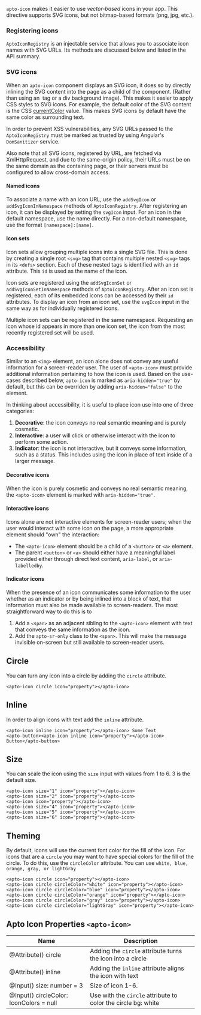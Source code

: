 `apto-icon` makes it easier to use _vector-based_ icons in your app. This directive supports SVG icons, but not bitmap-based formats (png, jpg, etc.).

### Registering icons

`AptoIconRegistry` is an injectable service that allows you to associate icon names with SVG URLs. Its methods are discussed below and listed in the API summary.

### SVG icons

When an `apto-icon` component displays an SVG icon, it does so by directly inlining the SVG content
into the page as a child of the component. (Rather than using an <img> tag or a div background
image). This makes it easier to apply CSS styles to SVG icons. For example, the default color of the
SVG content is the CSS
[currentColor](https://developer.mozilla.org/en-US/docs/Web/CSS/color_value#currentColor_keyword)
value. This makes SVG icons by default have the same color as surrounding text.

In order to prevent XSS vulnerabilities, any SVG URLs passed to the
`AptoIconRegistry` must be marked as trusted by using Angular's `DomSanitizer` service.

Also note that all SVG icons, registered by URL, are fetched via XmlHttpRequest, and due to the
same-origin policy, their URLs must be on the same domain as the containing page, or their servers
must be configured to allow cross-domain access.

#### Named icons

To associate a name with an icon URL, use the `addSvgIcon` or `addSvgIconInNamespace` methods of `AptoIconRegistry`. After registering an icon, it can be displayed by setting the `svgIcon` input. For an icon in the
default namespace, use the name directly. For a non-default namespace, use the format `[namespace]:[name]`.

#### Icon sets

Icon sets allow grouping multiple icons into a single SVG file. This is done by creating a single
root `<svg>` tag that contains multiple nested `<svg>` tags in its `<defs>` section. Each of these
nested tags is identified with an `id` attribute. This `id` is used as the name of the icon.

Icon sets are registered using the `addSvgIconSet` or `addSvgIconSetInNamespace` methods of `AptoIconRegistry`.
After an icon set is registered, each of its embedded icons can be accessed by their `id`
attributes. To display an icon from an icon set, use the `svgIcon` input in the same way
as for individually registered icons.

Multiple icon sets can be registered in the same namespace. Requesting an icon whose id appears in
more than one icon set, the icon from the most recently registered set will be used.

### Accessibility

Similar to an `<img>` element, an icon alone does not convey any useful information for a
screen-reader user. The user of `<apto-icon>` must provide additional information pertaining to how
the icon is used. Based on the use-cases described below, `apto-icon` is marked as
`aria-hidden="true"` by default, but this can be overriden by adding `aria-hidden="false"` to the
element.

In thinking about accessibility, it is useful to place icon use into one of three categories:
1. **Decorative**: the icon conveys no real semantic meaning and is purely cosmetic.
2. **Interactive**: a user will click or otherwise interact with the icon to perform some action.
3. **Indicator**: the icon is not interactive, but it conveys some information, such as a status. This
includes using the icon in place of text inside of a larger message.

#### Decorative icons
When the icon is purely cosmetic and conveys no real semantic meaning, the `<apto-icon>` element
is marked with `aria-hidden="true"`.

#### Interactive icons
Icons alone are not interactive elements for screen-reader users; when the user would interact with
some icon on the page, a more appropriate  element should "own" the interaction:
* The `<apto-icon>` element should be a child of a `<button>` or `<a>` element.
* The parent `<button>` or `<a>` should either have a meaningful label provided either through
direct text content, `aria-label`, or `aria-labelledby`.

#### Indicator icons
When the presence of an icon communicates some information to the user whether as an indicator or
by being inlined into a block of text, that information must also be made available to
screen-readers. The most straightforward way to do this is to
1. Add a `<span>` as an adjacent sibling to the `<apto-icon>` element with text that conveys the same
information as the icon.
2. Add the `apto-sr-only` class to the `<span>`. This will make the message invisible
on-screen but still available to screen-reader users.

## Circle
You can turn any icon into a circle by adding the `circle` attribute.
```
<apto-icon circle icon="property"></apto-icon>
```

## Inline
In order to align icons with text add the `inline` attribute.
```
<apto-icon inline icon="property"></apto-icon> Some Text
<apto-button><apto-icon inline icon="property"></apto-icon> Button</apto-button>
```

## Size
You can scale the icon using the `size` input with values from 1 to 6. 3 is the default size.
```
<apto-icon size="1" icon="property"></apto-icon>
<apto-icon size="2" icon="property"></apto-icon>
<apto-icon icon="property"></apto-icon>
<apto-icon size="4" icon="property"></apto-icon>
<apto-icon size="5" icon="property"></apto-icon>
<apto-icon size="6" icon="property"></apto-icon>
```

## Theming
By default, icons will use the current font color for the fill of the icon.
For icons that are a `circle` you may want to have special colors for the fill of the circle.
To do this, use the `circleColor` attribute. You can use `white, blue, orange, gray, or lightGray`
```
<apto-icon circle icon="property"></apto-icon>
<apto-icon circle circleColor="white" icon="property"></apto-icon>
<apto-icon circle circleColor="blue" icon="property"></apto-icon>
<apto-icon circle circleColor="orange" icon="property"></apto-icon>
<apto-icon circle circleColor="gray" icon="property"></apto-icon>
<apto-icon circle circleColor="lightGray" icon="property"></apto-icon>
```

## Apto Icon Properties `<apto-icon>`
Name | Description
---- | -----------
@Attribute() circle | Adding the `circle` attribute turns the icon into a circle
@Attribute() inline | Adding the `inline` attribute aligns the icon with text
@Input() size: number = 3 | Size of icon 1-6.
@Input() circleColor: IconColors = null | Use with the `circle` attribute to color the circle bg: white|blue|orange|gray|lightGray